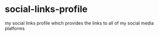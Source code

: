 # social-links-profile
my social links profile  which provides the links to all of my social media platforms 
